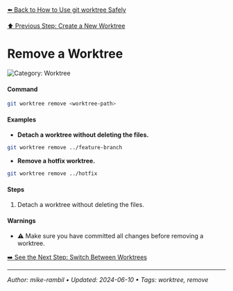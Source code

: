 [⬅️ Back to How to Use git worktree Safely](./how-to-use-git-worktree-safely.md)

[⬆️ Previous Step: Create a New Worktree](./create-a-new-worktree.md)

# Remove a Worktree


![Category: Worktree](https://img.shields.io/badge/Category-Worktree-blue)

#### Command
```sh
git worktree remove <worktree-path>
```

#### Examples
- **Detach a worktree without deleting the files.**


```sh
git worktree remove ../feature-branch
```
- **Remove a hotfix worktree.**


```sh
git worktree remove ../hotfix
```


#### Steps
1. Detach a worktree without deleting the files.


#### Warnings
- ⚠️ Make sure you have committed all changes before removing a worktree.


[➡️ See the Next Step: Switch Between Worktrees](./switch-between-worktrees.md)

---

_Author: mike-rambil • Updated: 2024-06-10 • Tags: worktree, remove_
